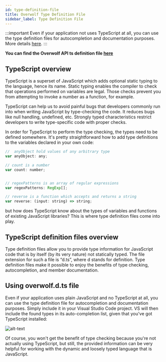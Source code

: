 ```yaml
---
id: type-definition-file
title: Overwolf Type Definition File
sidebar_label: Type Definition File
---
```


:::important
Even if your application not uses TypeScript at all, you can use the type definition files for autocompletion and documentation purposes. More details [here](#using-overwolfdts-file).
:::

**You can find the Overwolf API ts definition file [here](https://github.com/overwolf/types/blob/master/overwolf.d.ts)**

## TypeScript overview

TypeScript is a superset of JavaScript which adds optional static typing to the language, hence its name. Static typing enables the compiler to check that operations performed on variables are legal. Those checks prevent you from attempting to invoke a number as a function, for example.

TypeScript can help us to avoid painful bugs that developers commonly run into when writing JavaScript by type-checking the code. It reduces bugs like null handling, undefined, etc. Strongly typed characteristics restrict developers to write type-specific code with proper checks.

In order for TypeScript to perform the type checking, the types need to be defined somewhere. It's pretty straightforward how to add type definitions to the variables declared in your own code:

```js
//  anyObject hold values of any arbitrary type
var anyObject: any;

// count is a number
var count: number;


// regexPatterns is an array of regular expressions
var regexPatterns: RegExp[];

// reverse is a function which accepts and returns a string
var reverse: (input: string) => string;
```

but how does TypeScript know about the types of variables and functions of existing JavaScript libraries? This is where type definition files come into play.

## TypeScript definition files overview

Type definition files allow you to provide type information for JavaScript code that is by itself (by its very nature) not statically typed. The file extension for such a file is “d.ts”, where d stands for definition. Type definition files make it possible to enjoy the benefits of type checking, autocompletion, and member documentation.


## Using overwolf.d.ts file

Even if your application uses plain JavaScript and no TypeScript at all, you can use the type definition file for autocompletion and documentation purposes. Simply include it in your Visual Studio Code project.  VS will then include the found types in its auto-completion list, given that you've got TypeScript installed:

![alt-text](assets/def-file-demo.gif)

Of course, you won't get the benefit of type checking because you're not actually using TypeScript, but still, the provided information can be very helpful for working with the dynamic and loosely typed language that is JavaScript.

